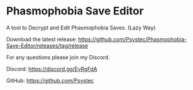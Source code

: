 # Phasmophobia Save Editor
A tool to Decrypt and Edit Phasmophobia Saves. (Lazy Way)

Download the latest release: https://github.com/Psystec/Phasmophobia-Save-Editor/releases/tag/release

For any questions please join my Discord.

Discord: https://discord.gg/EyRgFdA

GitHub: https://github.com/Psystec
